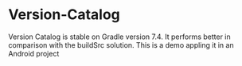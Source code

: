 # Version-Catalog
Version Catalog is stable on Gradle version 7.4. It performs better in comparison with the buildSrc solution. This is a demo appling it in an Android project
